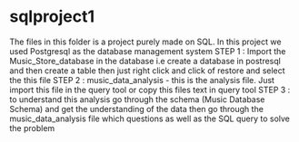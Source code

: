 # sqlproject1

The files in this folder is a project purely made on SQL. In this project we used Postgresql as the database management system
STEP 1 : Import the Music_Store_database in the database i.e create a database in postresql and then create a table then just right click and click of restore and select the this file
STEP 2 : music_data_analysis - this is the analysis file. Just import this file in the query tool or copy this files text in query tool
STEP 3 : to understand this analysis go through the schema (Music Database Schema) and get the understanding of the data then go through the music_data_analysis file which questions as well as the SQL query to solve the problem
